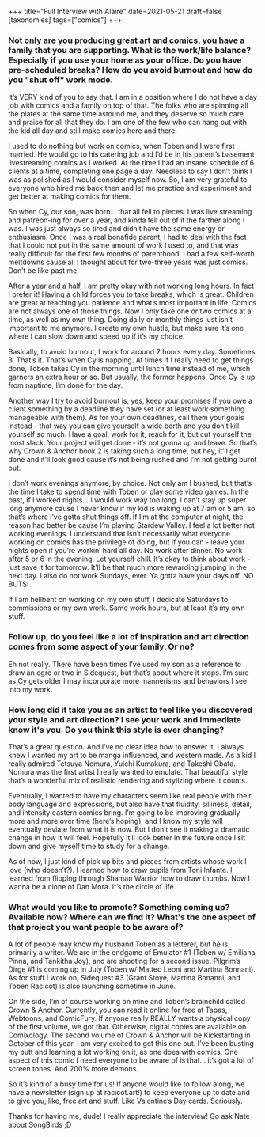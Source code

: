 +++
title="Full Interview with Alaire"
date=2021-05-21
draft=false
[taxonomies]
tags=["comics"]
+++

### Not only are you producing great art and comics, you have a family that you are supporting. What is the work/life balance? Especially if you use your home as your office. Do you have pre-scheduled breaks? How do you avoid burnout and how do you "shut off" work mode. 

It’s VERY kind of you to say that. I am in a position where I do not have a day job with comics and a family on top of that. The folks who are spinning all the plates at the same time astound me, and they deserve so much care and praise for all that they do. I am one of the few who can hang out with the kid all day and still make comics here and there.

I used to do nothing but work on comics, when Toben and I were first married. He would go to his catering job and I’d be in his parent’s basement livestreaming comics as I worked. At the time I had an insane schedule of 6 clients at a time, completing one page a day. Needless to say I don’t think I was as polished as I would consider myself now. So, I am very grateful to everyone who hired me back then and let me practice and experiment and get better at making comics for them.

So when Cy, our son, was born… that all fell to pieces. I was live streaming and patreon-ing for over a year, and kinda fell out of it the farther along I was. I was just always so tired and didn’t have the same energy or enthusiasm. Once I was a real bonafide parent, I had to deal with the fact that I could not put in the same amount of work I used to, and that was really difficult for the first few months of parenthood. I had a few self-worth meltdowns cause all I thought about for two-three years was just comics. Don’t be like past me.

After a year and a half, I am pretty okay with not working long hours. In fact I prefer it! Having a child forces you to take breaks, which is great. Children are great at teaching you patience and what’s most important in life. Comics are not always one of those things. Now I only take one or two comics at a time, as well as my own thing. Doing daily or monthly things just isn’t important to me anymore. I create my own hustle, but make sure it’s one where I can slow down and speed up if it’s my choice.

Basically, to avoid burnout, I work for around 2 hours every day. Sometimes 3. That’s it. That’s when Cy is napping. At times if I really need to get things done, Toben takes Cy in the morning until lunch time instead of me, which garners an extra hour or so. But usually, the former happens. Once Cy is up from naptime, I’m done for the day.
 
Another way I try to avoid burnout is, yes, keep your promises if you owe a client something by a deadline they have set (or at least work something manageable with them). As for your own deadlines, call them your goals instead - that way you can give yourself a wide berth and you don’t kill yourself so much. Have a goal, work for it, reach for it, but cut yourself the most slack. Your project will get done - it’s not gonna up and leave. So that’s why Crown & Anchor book 2 is taking such a long time, but hey, it’ll get done and it’ll look good cause it’s not being rushed and I’m not getting burnt out.

I don’t work evenings anymore, by choice. Not only am I bushed, but that’s the time I take to spend time with Toben or play some video games. In the past, if I worked nights… I would work way too long. I can’t stay up super long anymore cause I never know if my kid is waking up at 7 am or 5 am, so that’s where I’ve gotta shut things off. If I’m at the computer at night, the reason had better be cause I’m playing Stardew Valley. I feel a lot better not working evenings. I understand that isn’t necessarily what everyone working on comics has the privilege of doing, but if you can - leave your nights open if you’re workin’ hard all day. No work after dinner. No work after 5 or 6 in the evening. Let yourself chill. It’s okay to think about work - just save it for tomorrow. It’ll be that much more rewarding jumping in the next day. I also do not work Sundays, ever. Ya gotta have your days off. NO BUTS!

 If I am hellbent on working on my own stuff, I dedicate Saturdays to commissions or my own work. Same work hours, but at least it’s my own stuff.



### Follow up, do you feel like a lot of inspiration and art direction comes from some aspect of your family. Or no? 

Eh not really. There have been times I’ve used my son as a reference to draw an ogre or two in Sidequest, but that’s about where it stops. I’m sure as Cy gets older I may incorporate more mannerisms and behaviors I see into my work.

### How long did it take you as an artist to feel like you discovered your style and art direction? I see your work and immediate know it's you. Do you think this style is ever changing? 

That’s a great question. And I’ve no clear idea how to answer it.
I always knew I wanted my art to be manga influenced, and western made. As a kid I really admired Tetsuya Nomura, Yuichi Kumakura, and Takeshi Obata. Nomura was the first artist I really wanted to emulate. That beautiful style that’s a wonderful mix of realistic rendering and stylizing where it counts. 

Eventually, I wanted to have my characters seem like real people with their body language and expressions, but also have that fluidity, silliness, detail, and intensity eastern comics bring. I’m going to be improving gradually more and more over time (here’s hoping), and I know my style will eventually deviate from what it is now. But I don’t see it making a dramatic change in how it will feel. Hopefully it’ll look better in the future once I sit down and give myself time to study for a change.

 As of now, I just kind of pick up bits and pieces from artists whose work I love (who doesn’t?). I learned how to draw pupils from Toni Infante. I learned from flipping through Shaman Warrior how to draw thumbs. Now I wanna be a clone of Dan Mora. It’s the circle of life.


### What would you like to promote? Something coming up? Available now? Where can we find it? What's the one aspect of that project you want people to be aware of?

A lot of people may know my husband Toben as a letterer, but he is primarily a writer. We are in the endgame of Emulator #1 (Toben w/ Emiliana Pinna, and Tankitha Joy), and are shooting for a second issue. Pilgrim’s Dirge #1 is coming up in July (Toben w/ Matteo Leoni and Martina Bonnani).
As for stuff I work on, Sidequest #3 (Grant Stoye, Martina Bonanni, and Toben Racicot) is also launching sometime in June. 

On the side, I’m of course working on mine and Toben’s brainchild called Crown & Anchor. Currently, you can read it online for free at Tapas, Webtoons, and ComicFury. If anyone really REALLY wants a physical copy of the first volume, we got that. Otherwise, digital copies are available on Comixology. The second volume of Crown & Anchor will be Kickstarting in October of this year. I am very excited to get this one out. I’ve been busting my butt and learning a lot working on it, as one does with comics. One aspect of this comic I need everyone to be aware of is that… it’s got a lot of screen tones. And 200% more demons.

So it’s kind of a busy time for us! If anyone would like to follow along, we have a newsletter (sign up at racicot.art!) to keep everyone up to date and to give you, like, free art and stuff. Like Valentine’s Day cards. Seriously.

Thanks for having me, dude! I really appreciate the interview! Go ask Nate about SongBirds ;D
